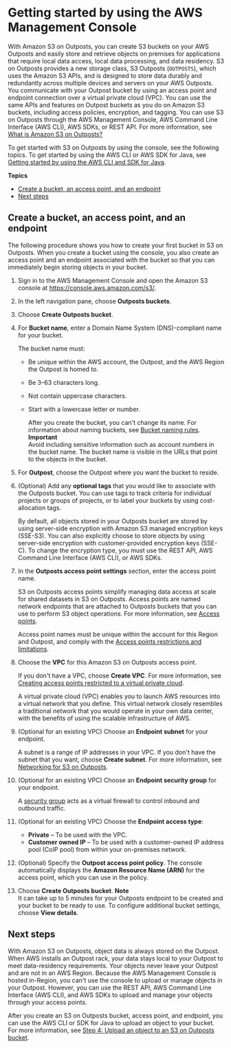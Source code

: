 # Getting started by using the AWS Management Console<a name="S3OutpostsGSConsole"></a>

With Amazon S3 on Outposts, you can create S3 buckets on your AWS Outposts and easily store and retrieve objects on premises for applications that require local data access, local data processing, and data residency\. S3 on Outposts provides a new storage class, S3 Outposts \(`OUTPOSTS`\), which uses the Amazon S3 APIs, and is designed to store data durably and redundantly across multiple devices and servers on your AWS Outposts\. You communicate with your Outpost bucket by using an access point and endpoint connection over a virtual private cloud \(VPC\)\. You can use the same APIs and features on Outpost buckets as you do on Amazon S3 buckets, including access policies, encryption, and tagging\. You can use S3 on Outposts through the AWS Management Console, AWS Command Line Interface \(AWS CLI\), AWS SDKs, or REST API\. For more information, see [What is Amazon S3 on Outposts?](S3onOutposts.md)

To get started with S3 on Outposts by using the console, see the following topics\. To get started by using the AWS CLI or AWS SDK for Java, see [Getting started by using the AWS CLI and SDK for Java](S3OutpostsGSCLIJava.md)\.

**Topics**
+ [Create a bucket, an access point, and an endpoint](#S3OutpostsGSConsoleCreateBucket)
+ [Next steps](#S3OutpostsGSConsoleNext)

## Create a bucket, an access point, and an endpoint<a name="S3OutpostsGSConsoleCreateBucket"></a>

The following procedure shows you how to create your first bucket in S3 on Outposts\. When you create a bucket using the console, you also create an access point and an endpoint associated with the bucket so that you can immediately begin storing objects in your bucket\. 

1. Sign in to the AWS Management Console and open the Amazon S3 console at [https://console\.aws\.amazon\.com/s3/](https://console.aws.amazon.com/s3/)\.

1. In the left navigation pane, choose **Outposts buckets**\.

1. Choose **Create Outposts bucket**\.

1. For **Bucket name**, enter a Domain Name System \(DNS\)\-compliant name for your bucket\.

   The bucket name must:
   + Be unique within the AWS account, the Outpost, and the AWS Region the Outpost is homed to\.
   + Be 3–63 characters long\.
   + Not contain uppercase characters\.
   + Start with a lowercase letter or number\.

     After you create the bucket, you can't change its name\. For information about naming buckets, see [Bucket naming rules](bucketnamingrules.md)\.
**Important**  
Avoid including sensitive information such as account numbers in the bucket name\. The bucket name is visible in the URLs that point to the objects in the bucket\.

1. For **Outpost**, choose the Outpost where you want the bucket to reside\. 

1. \(Optional\) Add any **optional tags** that you would like to associate with the Outposts bucket\. You can use tags to track criteria for individual projects or groups of projects, or to label your buckets by using cost\-allocation tags\.

   By default, all objects stored in your Outposts bucket are stored by using server\-side encryption with Amazon S3 managed encryption keys \(SSE\-S3\)\. You can also explicitly choose to store objects by using server\-side encryption with customer\-provided encryption keys \(SSE\-C\)\. To change the encryption type, you must use the REST API, AWS Command Line Interface \(AWS CLI\), or AWS SDKs\.

1. In the **Outposts access point settings** section, enter the access point name\.

   S3 on Outposts access points simplify managing data access at scale for shared datasets in S3 on Outposts\. Access points are named network endpoints that are attached to Outposts buckets that you can use to perform S3 object operations\. For more information, see [Access points](S3OutpostsWorkingBuckets.md#S3OutpostsAP)\. 

   Access point names must be unique within the account for this Region and Outpost, and comply with the [Access points restrictions and limitations](access-points-restrictions-limitations.md)\.

1. Choose the **VPC** for this Amazon S3 on Outposts access point\. 

   If you don't have a VPC, choose **Create VPC**\. For more information, see [Creating access points restricted to a virtual private cloud](access-points-vpc.md)\.

   A virtual private cloud \(VPC\) enables you to launch AWS resources into a virtual network that you define\. This virtual network closely resembles a traditional network that you would operate in your own data center, with the benefits of using the scalable infrastructure of AWS\. 

1. \(Optional for an existing VPC\) Choose an **Endpoint subnet** for your endpoint\. 

   A subnet is a range of IP addresses in your VPC\. If you don't have the subnet that you want, choose **Create subnet**\. For more information, see [Networking for S3 on Outposts](S3OutpostsNetworking.md)\. 

1. \(Optional for an existing VPC\) Choose an **Endpoint security group** for your endpoint\.

   A [security group](https://docs.aws.amazon.com/AWSEC2/latest/UserGuide/ec2-security-groups.html) acts as a virtual firewall to control inbound and outbound traffic\.

1. \(Optional for an existing VPC\) Choose the **Endpoint access type**:
   + **Private** – To be used with the VPC\.
   + **Customer owned IP** – To be used with a customer\-owned IP address pool \(CoIP pool\) from within your on\-premises network\.

1. \(Optional\) Specify the **Outpost access point policy**\. The console automatically displays the **Amazon Resource Name \(ARN\)** for the access point, which you can use in the policy\.

1. Choose **Create Outposts bucket**\.
**Note**  
It can take up to 5 minutes for your Outposts endpoint to be created and your bucket to be ready to use\. To configure additional bucket settings, choose **View details**\.

## Next steps<a name="S3OutpostsGSConsoleNext"></a>

With Amazon S3 on Outposts, object data is always stored on the Outpost\. When AWS installs an Outpost rack, your data stays local to your Outpost to meet data\-residency requirements\. Your objects never leave your Outpost and are not in an AWS Region\. Because the AWS Management Console is hosted in\-Region, you can't use the console to upload or manage objects in your Outpost\. However, you can use the REST API, AWS Command Line Interface \(AWS CLI\), and AWS SDKs to upload and manage your objects through your access points\.

After you create an S3 on Outposts bucket, access point, and endpoint, you can use the AWS CLI or SDK for Java to upload an object to your bucket\. For more information, see [Step 4: Upload an object to an S3 on Outposts bucket](S3OutpostsGSCLIJava.md#S3OutpostsUploadObjects)\.